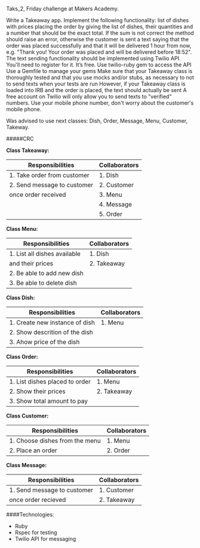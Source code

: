 Taks_2, Friday challenge at Makers Academy.

Write a Takeaway app.
Implement the following functionality:
list of dishes with prices
placing the order by giving the list of dishes, their quantities and a number that should be the exact total. If the sum is not correct the method should raise an error, otherwise the customer is sent a text saying that the order was placed successfully and that it will be delivered 1 hour from now, e.g. "Thank you! Your order was placed and will be delivered before 18:52".
The text sending functionality should be implemented using Twilio API. You'll need to register for it. It’s free.
Use twilio-ruby gem to access the API
Use a Gemfile to manage your gems
Make sure that your Takeaway class is thoroughly tested and that you use mocks and/or stubs, as necessary to not to send texts when your tests are run
However, if your Takeaway class is loaded into IRB and the order is placed, the text should actually be sent
A free account on Twilio will only allow you to send texts to "verified" numbers. Use your mobile phone number, don't worry about the customer's mobile phone.

Was advised to use next classes: Dish, Order, Message, Menu, Customer, Takeway.

#####CRC

**Class Takeaway:**

Responsibilities               | Collaborators
-------------------------------|-------------------------
1. Take order from customer    | 1. Dish
2. Send message to customer    | 2. Customer
   once order received         | 3. Menu
                               | 4. Message
                               | 5. Order




**Class Menu:**

Responsibilities               | Collaborators
-------------------------------|-------------------------
1. List all dishes available   | 1. Dish
   and their prices            | 2. Takeaway
2. Be able to add new dish     |
3. Be able to delete dish      |

**Class Dish:**

Responsibilities               | Collaborators
-------------------------------|-------------------------
1. Create new instance of dish | 1. Menu
2. Show descrition of the dish | 
3. Ahow price of the dish      |

**Class Order:**

Responsibilities               | Collaborators
-------------------------------|-------------------------
1. List dishes placed to order | 1. Menu
2. Show their prices           | 2. Takeaway
3. Show total amount to pay    |

**Class Customer:**

Responsibilities               | Collaborators
-------------------------------|-------------------------
1. Choose dishes from the menu | 1. Menu
2. Place an order              | 2. Order

**Class Message:** 

Responsibilities               | Collaborators
-------------------------------|-------------------------
1. Send message to customer    | 1. Customer
   once  order recieved        | 2. Takeaway   

####Technologies:

- Ruby
- Rspec for testing
- Twilio API for messaging


                                          